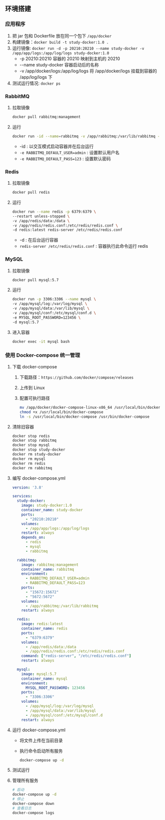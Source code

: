 ## 环境搭建

### 应用程序

1. 把 jar 包和 Dockerfile 放在同一个包下 `/app/docker`
2. 构建镜像：`docker build -t study-docker:1.0 .`
3. 运行镜像: `docker run -d -p 20210:20210 --name study-docker -v /app/app/logs:/app/log/logs study-docker:1.0`
    - -p 20210:20210      容器的 20210 映射到主机的 20210
    - --name study-docker     容器启动后的名称
    - -v /app/docker/logs:/app/log/logs      将 /app/docker/logs 挂载到容器的 /app/log/logs 下
4. 测试运行情况: `docker ps`

### RabbitMQ

1. 拉取镜像

   ```sh
   docker pull rabbitmq:management
   ```

2. 运行

   ```sh
   docker run -id --name=rabbitmq -v /app/rabbitmq:/var/lib/rabbitmq -p 15672:15672 -p 5672:5672 -e RABBITMQ_DEFAULT_USER=admin -e RABBITMQ_DEFAULT_PASS=123 rabbitmq:management
   ```

    - -id : 以交互模式启动容器并在后台运行
    - `-e RABBITMQ_DEFAULT_USER=admin` : 设置默认用户名
    - `-e RABBITMQ_DEFAULT_PASS=123` : 设置默认密码

### Redis

1. 拉取镜像

   ```sh
   docker pull redis
   ```

2. 运行

   ```sh
   docker run --name redis -p 6379:6379 \
   --restart unless-stopped \
   -v /app/redis/data:/data \
   -v /app/redis/redis.conf:/etc/redis/redis.conf \
   -d redis:latest redis-server /etc/redis/redis.conf
   ```

    - -d : 在后台运行容器
    - `redis-server /etc/redis/redis.conf` : 容器执行此命令运行 redis

### MySQL

1. 拉取镜像

   ```sh
   docker pull mysql:5.7
   ```

2. 运行

   ```sh
   docker run -p 3306:3306 --name mysql \
   -v /app/mysql/log:/var/log/mysql \
   -v /app/mysql/data:/var/lib/mysql \
   -v /app/mysql/conf:/etc/mysql/conf.d \
   -e MYSQL_ROOT_PASSWORD=123456 \
   -d mysql:5.7
   ```

3. 进入容器

   ```sh
   docker exec -it mysql bash
   ```

### 使用 Docker-compose 统一管理

1. 下载 docker-compose

    1. 下载路径：`https://github.com/docker/compose/releases`

    2. 上传到 Linux

    3. 配置可执行路径

       ```sh
       mv /app/docker/docker-compose-linux-x86_64 /usr/local/bin/docker-compose
       chmod +x /usr/local/bin/docker-compose
       ln -s /usr/local/bin/docker-compose /usr/bin/docker-compose
       ```

2. 清除旧容器

   ```sh
   docker stop redis
   docker stop rabbitmq
   docker stop mysql
   docker stop study-docker
   docker rm study-docker
   docker rm mysql
   docker rm redis
   docker rm rabbitmq
   ```

3. 编写 docker-compose.yml

   ```yml
   version: '3.8'
   
   services:
     study-docker:
       image: study-docker:1.0
       container_name: study-docker
       ports:
         - "20210:20210"
       volumes:
         - /app/app/logs:/app/log/logs
       restart: always
       depends_on:
         - redis
         - mysql
         - rabbitmq
   
     rabbitmq:
       image: rabbitmq:management
       container_name: rabbitmq
       environment:
         - RABBITMQ_DEFAULT_USER=admin
         - RABBITMQ_DEFAULT_PASS=123
       ports:
         - "15672:15672"
         - "5672:5672"
       volumes:
         - /app/rabbitmq:/var/lib/rabbitmq
       restart: always
   
     redis:
       image: redis:latest
       container_name: redis
       ports:
         - "6379:6379"
       volumes:
         - /app/redis/data:/data
         - /app/redis/redis.conf:/etc/redis/redis.conf
       command: ["redis-server", "/etc/redis/redis.conf"]
       restart: always
   
     mysql:
       image: mysql:5.7
       container_name: mysql
       environment:
         MYSQL_ROOT_PASSWORD: 123456
       ports:
         - "3306:3306"
       volumes:
         - /app/mysql/log:/var/log/mysql
         - /app/mysql/data:/var/lib/mysql
         - /app/mysql/conf:/etc/mysql/conf.d
       restart: always
   ```

4. 运行 docker-compose.yml

    - 将文件上传在当前目录

    - 执行命令启动所有服务

      ```sh
      docker-compose up -d
      ```

5. 测试运行

6. 管理所有服务

   ```sh
   # 启动
   docker-compose up -d
   # 停止
   docker-compose down
   # 查看日志
   docker-compose logs
   ```

   
